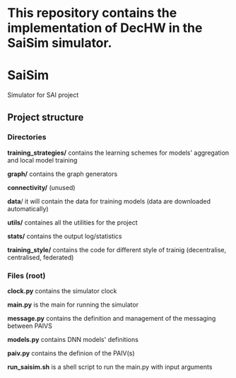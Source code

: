 # This repository contains the implementation of DecHW in the SaiSim simulator.
# SaiSim
Simulator for SAI project

## Project structure

### Directories
**training_strategies/** contains the learning schemes for models' aggregation and local model training

**graph/** contains the graph generators

**connectivity/** (unused)

**data**/ it will contain the data for training models (data are downloaded automatically)

**utils/** containes all the utilities for the project

**stats/** contains the output log/statistics

**training_style/** contains the code for different style of trainig (decentralise, centralised, federated)

### Files (root)
**clock.py** contains the simulator clock 

**main.py** is the main for running the simulator

**message.py** contains the definition and management of the messaging between PAIVS

**models.py** contains DNN models' definitions

**paiv.py** contains the definion of the PAIV(s)

**run_saisim.sh** is a shell script to run the main.py with input arguments 
